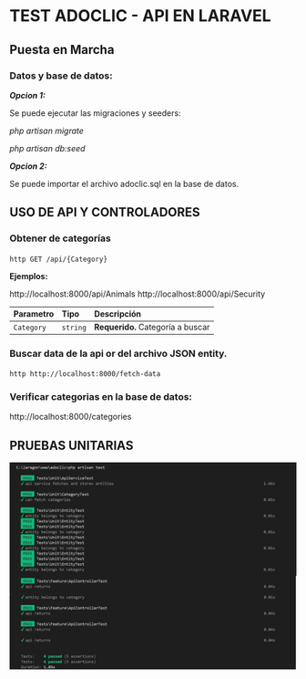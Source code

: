 
# TEST ADOCLIC - API EN LARAVEL

## Puesta en Marcha

### Datos y base de datos: 

***Opcion 1:***

Se puede ejecutar las migraciones y seeders:

*php artisan migrate*

*php artisan db:seed*

***Opcion 2:***

Se puede importar el archivo adoclic.sql en la base de datos.

## USO DE API Y CONTROLADORES
### Obtener de categorías

``http
  GET /api/{Category}  
``

**Ejemplos:**

http://localhost:8000/api/Animals
http://localhost:8000/api/Security


| Parametro | Tipo     | Descripción                |
| :-------- | :------- | :------------------------- |
| `Category` | `string` | **Requerido.** Categoría a buscar |

### Buscar data de la api or del archivo JSON entity.

``http
  http://localhost:8000/fetch-data
``


### Verificar categorias en la base de datos:
http://localhost:8000/categories


## PRUEBAS UNITARIAS
![Pruebas unitarias](pruebas_unitarias_laravel.png)

